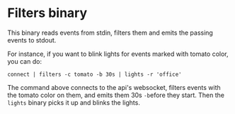 # Filters binary

This binary reads events from stdin, filters them and emits the passing events to stdout.

For instance, if you want to blink lights for events marked with tomato color, you can do:

`connect | filters -c tomato -b 30s | lights -r 'office'`

The command above connects to the api's websocket, filters events with the tomato color on them, and emits them 30s `-b`efore they start. Then the `lights` binary picks it up and blinks the lights. 
